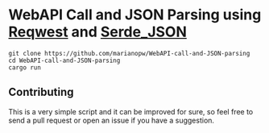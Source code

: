 # WebAPI Call and JSON Parsing using [Reqwest](https://crates.io/crates/reqwest) and [Serde_JSON](https://crates.io/crates/serde_json)

    git clone https://github.com/marianopw/WebAPI-call-and-JSON-parsing
    cd WebAPI-call-and-JSON-parsing
    cargo run

## Contributing
This is a very simple script and it can be improved for sure, so feel free to send a pull request or open an issue if you have a suggestion.


